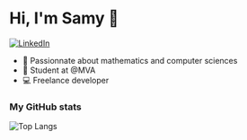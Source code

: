 #  Hi, I'm Samy 👋
[![LinkedIn](https://img.shields.io/badge/LinkedIn-blue?style=flat&logo=linkedin&labelColor=blue)](https://www.linkedin.com/in/samy-hocine-57a6b8195/)

- :blue_book: Passionnate about mathematics and computer sciences
- :school: Student at @MVA
- :computer: Freelance developer

### My GitHub stats <!-- :sparkles: :grinning: -->

<!-- [<img align="left" width="50%" src="https://github-readme-stats.vercel.app/api?username=samsoum41&count_private=true&show_icons=true&theme=radical" />](https://github-readme-stats.vercel.app/api?username=samsoum41&count_private=true&show_icons=true&theme=radical) -->

![Top Langs](https://github-readme-stats.vercel.app/api/top-langs/?username=samsoum41&hide=TeX&layout=compact&theme=radical)
